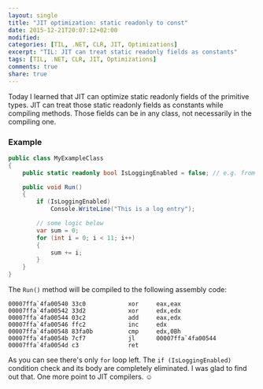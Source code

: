 ```yaml
---
layout: single
title: "JIT optimization: static readonly to const"
date: 2015-12-21T20:07:12+02:00
modified:
categories: [TIL, .NET, CLR, JIT, Optimizations]
excerpt: "TIL: JIT can treat static readonly fields as constants"
tags: [TIL, .NET, CLR, JIT, Optimizations]
comments: true
share: true
---
```


Today I learned that JIT can optimize static readonly fields of the primitive types. JIT can treat those static readonly fields as constants while compiling methods. Those fields can be in any class, not necessarily in the compiling one.

### Example

```csharp
public class MyExampleClass
{
    public static readonly bool IsLoggingEnabled = false; // e.g. from config

    public void Run()
    {
        if (IsLoggingEnabled)
            Console.WriteLine("This is a log entry");

        // some logic below
        var sum = 0;
        for (int i = 0; i < 11; i++)
        {
            sum += i;
        }
    }
}
```

The `Run()` method will be compiled to the following assembly code:

```
00007ffa`4fa00540 33c0            xor     eax,eax
00007ffa`4fa00542 33d2            xor     edx,edx
00007ffa`4fa00544 03c2            add     eax,edx
00007ffa`4fa00546 ffc2            inc     edx
00007ffa`4fa00548 83fa0b          cmp     edx,0Bh
00007ffa`4fa0054b 7cf7            jl      00007ffa`4fa00544
00007ffa`4fa0054d c3              ret
```

As you can see there's only `for` loop left. The `if (IsLoggingEnabled)` condition check and its body are completely eliminated. I was glad to find out that. One more point to JIT compilers. :relaxed:
